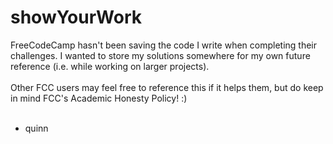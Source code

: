 # showYourWork
FreeCodeCamp hasn't been saving the code I write when completing their challenges. I wanted to store my solutions somewhere for my own future reference (i.e. while working on larger projects).<br>
<br>
Other FCC users may feel free to reference this if it helps them, but do keep in mind FCC's Academic Honesty Policy! :)<br>
<br>
- quinn
